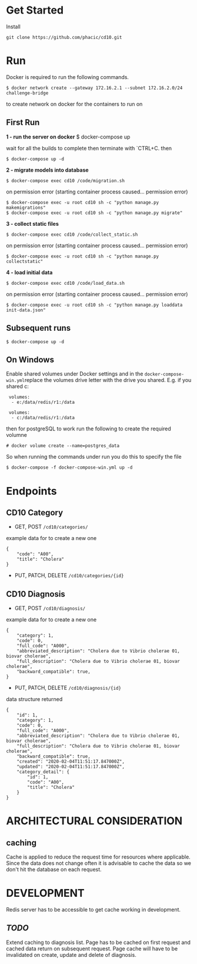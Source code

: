 # **Get Started**
Install

    git clone https://github.com/phacic/cd10.git

# **Run**

Docker is required to run the following commands.

    $ docker network create --gateway 172.16.2.1 --subnet 172.16.2.0/24 challenge-bridge

to create network on docker for the containers to run on

## First Run

**1 - run the server on docker**
    $ docker-compose up

wait for all the builds to complete then terminate with `CTRL+C. then

    $ docker-compose up -d

**2 - migrate models into database**

    $ docker-compose exec cd10 /code/migration.sh

on permission error (starting container process caused... permission error)

    $ docker-compose exec -u root cd10 sh -c "python manage.py makemigrations"
    $ docker-compose exec -u root cd10 sh -c "python manage.py migrate"

**3 - collect static files**

    $ docker-compose exec cd10 /code/collect_static.sh

on permission error (starting container process caused... permission error)
    
    $ docker-compose exec -u root cd10 sh -c "python manage.py collectstatic"

**4 - load initial data**

    $ docker-compose exec cd10 /code/load_data.sh

on permission error (starting container process caused... permission error)

    $ docker-compose exec -u root cd10 sh -c "python manage.py loaddata init-data.json"

## Subsequent runs
    $ docker-compose up -d

## On Windows

Enable shared volumes under Docker settings and in the `docker-compose-win.yml`replace the volumes drive letter with the drive you shared. E.g. if you shared c:

     volumes:
      - e:/data/redis/r1:/data

     volumes:
      - c:/data/redis/r1:/data

then for postgreSQL to work run the following to create the required volumne

    # docker volume create --name=postgres_data

So when running the commands under run you do this to specify the file

    $ docker-compose -f docker-compose-win.yml up -d




# **Endpoints**
## CD10 Category

- GET, POST `/cd10/categories/`

example data for to create a new one
    
    {
        "code": "A00",
        "title": "Cholera"
    }
    

- PUT, PATCH, DELETE `/cd10/categories/{id}`


## CD10 Diagnosis

- GET, POST `/cd10/diagnosis/`

example data for to create a new one
    
    {
        "category": 1,
        "code": 0,
        "full_code": "A000",
        "abbreviated_description": "Cholera due to Vibrio cholerae 01, biovar cholerae",
        "full_description": "Cholera due to Vibrio cholerae 01, biovar cholerae",
        "backward_compatible": true,
    }
    
- PUT, PATCH, DELETE `/cd10/diagnosis/{id}`

data structure returned

    {
        "id": 1,
        "category": 1,
        "code": 0,
        "full_code": "A000",
        "abbreviated_description": "Cholera due to Vibrio cholerae 01, biovar cholerae",
        "full_description": "Cholera due to Vibrio cholerae 01, biovar cholerae",
        "backward_compatible": true,
        "created": "2020-02-04T11:51:17.847000Z",
        "updated": "2020-02-04T11:51:17.847000Z",
        "category_detail": {
            "id": 1,
            "code": "A00",
            "title": "Cholera"
        }
    }

# ARCHITECTURAL CONSIDERATION

## caching
Cache is applied to reduce the request time for resources where applicable. Since the data does not change often it is advisable to cache the data so we don't hit the database on each request.


# DEVELOPMENT

Redis server has to be accessible to get cache working in development.

## *TODO*
Extend caching to diagnosis list. Page has to be cached on first request and cached data return on subsequent request. Page cache will have to be invalidated on create, update and delete of diagnosis.